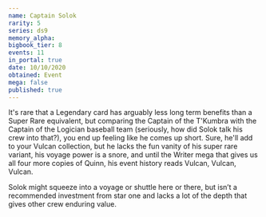 ```yaml
---
name: Captain Solok
rarity: 5
series: ds9
memory_alpha:
bigbook_tier: 8
events: 11
in_portal: true
date: 10/10/2020
obtained: Event
mega: false
published: true
---
```


It's rare that a Legendary card has arguably less long term benefits than a Super Rare equivalent, but comparing the Captain of the T'Kumbra with the Captain of the Logician baseball team (seriously, how did Solok talk his crew into that?), you end up feeling like he comes up short. Sure, he'll add to your Vulcan collection, but he lacks the fun vanity of his super rare variant, his voyage power is a snore, and until the Writer mega that gives us all four more copies of Quinn, his event history reads Vulcan, Vulcan, Vulcan.

Solok might squeeze into a voyage or shuttle here or there, but isn’t a recommended investment from star one and lacks a lot of the depth that gives other crew enduring value.
